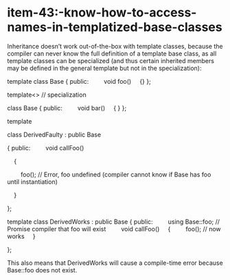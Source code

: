# item-43:-know-how-to-access-names-in-templatized-base-classes

Inheritance doesn’t work out-of-the-box with template classes, because
the compiler can never know the full definition of a template base
class, as all template classes can be specialized (and thus certain
inherited members may be defined in the general template but not in the
specialization):

template<typename T>
class Base
 {
public:
    
     void foo()
     {}
 };

template<> // specialization

class Base<int>
 {
public:
    
     void bar()
     { }
 };

template<typename T>

class DerivedFaulty : public Base<T>

{
public:
    
     void callFoo()

    {

        foo(); // Error, foo undefined (compiler cannot know if Base has
foo until instantiation)

    }

};

template<typename T>
class DerivedWorks : public Base<T>
 {
public:
    
     using Base<T>::foo; // Promise compiler that foo will exist
    
     void callFoo()
     {
         foo(); // now works
     }

};

This also means that DerivedWorks<int> will cause a compile-time error
because Base<int>::foo does not exist.



